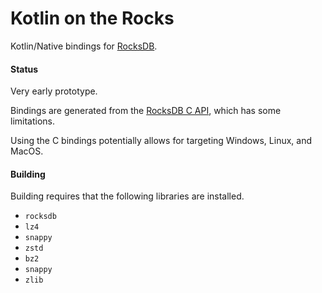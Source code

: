 # Kotlin on the Rocks

Kotlin/Native bindings for [RocksDB](https://github.com/facebook/rocksdb/).

#### Status

Very early prototype.

Bindings are generated from the
[RocksDB C API](https://github.com/facebook/rocksdb/blob/main/include/rocksdb/c.h),
which has some limitations.

Using the C bindings potentially allows for targeting Windows, Linux, and MacOS.

#### Building

Building requires that the following libraries are installed.

* `rocksdb`
* `lz4`
* `snappy`
* `zstd`
* `bz2`
* `snappy`
* `zlib`
